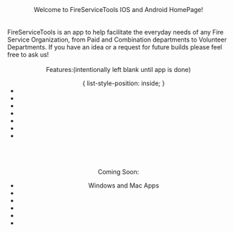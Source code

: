 
<center>Welcome to FireServiceTools IOS and Android HomePage!</center>
<br>
<br>
FireServiceTools is an app to help facilitate the everyday needs of any Fire Service Organization, from Paid and Combination departments to Volunteer Departments.  If you have an idea or a request for future builds please feel free to ask us!
<br>
<br>
<center>
Features:(intentionally left blank until app is done)
<ul>{
    list-style-position: inside;
}
<li></li>
<li></li>
<li></li>
<li></li>
<li></li>
<li></li>
<li></li>
</ul>
</center>
<br>
<br>
<br>
<center>Coming Soon:
<ul>
<li>Windows and Mac Apps</li>
<li></li>
<li></li>
<li></li>
<li></li>
<li></li>
</ul>
</center>

